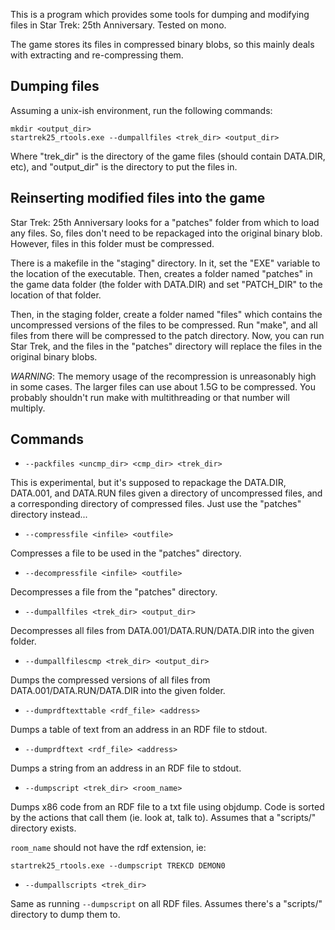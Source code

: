 This is a program which provides some tools for dumping and modifying files in Star Trek:
25th Anniversary. Tested on mono.

The game stores its files in compressed binary blobs, so this mainly deals with extracting
and re-compressing them.

## Dumping files

Assuming a unix-ish environment, run the following commands:

```
mkdir <output_dir>
startrek25_rtools.exe --dumpallfiles <trek_dir> <output_dir>
```

Where "trek\_dir" is the directory of the game files (should contain DATA.DIR, etc), and
"output\_dir" is the directory to put the files in.

## Reinserting modified files into the game

Star Trek: 25th Anniversary looks for a "patches" folder from which to load any files.
So, files don't need to be repackaged into the original binary blob. However, files in
this folder must be compressed.

There is a makefile in the "staging" directory. In it, set the "EXE" variable to the
location of the executable. Then, creates a folder named "patches" in the game data folder
(the folder with DATA.DIR) and set "PATCH\_DIR" to the location of that folder.

Then, in the staging folder, create a folder named "files" which contains the uncompressed
versions of the files to be compressed. Run "make", and all files from there will be
compressed to the patch directory. Now, you can run Star Trek, and the files in the
"patches" directory will replace the files in the original binary blobs.

*WARNING*: The memory usage of the recompression is unreasonably high in some cases. The
larger files can use about 1.5G to be compressed. You probably shouldn't run make with
multithreading or that number will multiply.

## Commands

* `--packfiles <uncmp_dir> <cmp_dir> <trek_dir>`

This is experimental, but it's supposed to repackage the DATA.DIR, DATA.001, and DATA.RUN
files given a directory of uncompressed files, and a corresponding directory of compressed
files. Just use the "patches" directory instead...

* `--compressfile <infile> <outfile>`

Compresses a file to be used in the "patches" directory.

* `--decompressfile <infile> <outfile>`

Decompresses a file from the "patches" directory.

* `--dumpallfiles <trek_dir> <output_dir>`

Decompresses all files from DATA.001/DATA.RUN/DATA.DIR into the given folder.

* `--dumpallfilescmp <trek_dir> <output_dir>`

Dumps the compressed versions of all files from DATA.001/DATA.RUN/DATA.DIR into the given
folder.

* `--dumprdftexttable <rdf_file> <address>`

Dumps a table of text from an address in an RDF file to stdout.

* `--dumprdftext <rdf_file> <address>`

Dumps a string from an address in an RDF file to stdout.

* `--dumpscript <trek_dir> <room_name>`

Dumps x86 code from an RDF file to a txt file using objdump. Code is sorted by the actions
that call them (ie. look at, talk to). Assumes that a "scripts/" directory exists.

`room_name` should not have the rdf extension, ie:

`startrek25_rtools.exe --dumpscript TREKCD DEMON0`

* `--dumpallscripts <trek_dir>`

Same as running `--dumpscript` on all RDF files. Assumes there's a "scripts/" directory to
dump them to.
